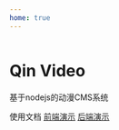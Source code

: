 ```yaml
---
home: true
---
```


<div class='bg'>
  <img class='bg-cover' :src="$withBase('/bg.png')">
</div>

<div class="content">
  <h1 class='titleText'>Qin Video</h1>
  <p class='info'>基于nodejs的动漫CMS系统</p>
  <div class="list">
    <router-link to="/docs/" class="action-button">使用文档</router-link>
     <a class='link-button' href='http://demo.qinvideo.org'>前端演示</a>
     <a class='link-button' href='http://demo.qinvideo.org/backend'>后端演示</a>
  </div>
</div>
